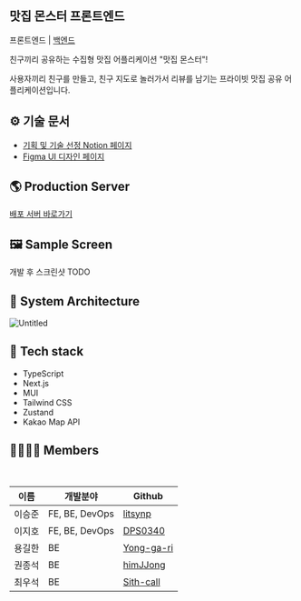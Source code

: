 ## 맛집 몬스터 프론트엔드

프론트엔드 | [백엔드](https://github.com/techeer-f5/jmt-monster-backend)

친구끼리 공유하는 수집형 맛집 어플리케이션 "맛집 몬스터"!

사용자끼리 친구를 만들고, 친구 지도로 놀러가서 리뷰를 남기는 프라이빗 맛집 공유 어플리케이션입니다.

## ⚙️ 기술 문서

- [기획 및 기술 선정 Notion 페이지](https://www.notion.so/techeer/acc30a106a0444629e1868dfab11a92c)
- [Figma UI 디자인 페이지](https://www.figma.com/file/yVVsXwdnC2YO5CGBB4WmrI/%EB%A7%9B%EC%A7%91-%EB%AA%AC%EC%8A%A4%ED%84%B0-UI-%EB%94%94%EC%9E%90%EC%9D%B8?node-id=4213%3A1335)

## **🌎 Production Server**

[배포 서버 바로가기](https://jmtmonster.com)

## **🖼️ Sample Screen**

개발 후 스크린샷 TODO

## **🏢 System Architecture**

![Untitled](https://user-images.githubusercontent.com/32592965/166239012-edd37fb1-5202-4337-bbba-53dd8a5ee8ea.png)

## **🔧 Tech stack**

* TypeScript
* Next.js
* MUI
* Tailwind CSS
* Zustand
* Kakao Map API

[//]: # (<br>)

[//]: # ()

[//]: # (| 분류                           | 기술                                                                                                                                                                                                                                                                                                                                                                  |)

[//]: # (| :----------------------------- | :-------------------------------------------------------------------------------------------------------------------------------------------------------------------------------------------------------------------------------------------------------------------------------------------------------------------------------------------------------------------- |)

[//]: # (| CI/CD                          | ![GithubActions]&#40;https://img.shields.io/badge/GithubActions-black?logo=GithubActions&#41; ![AmazonAWS]&#40;https://img.shields.io/badge/AmazonAWS-orange?logo=AmazonAWS&#41;                                                                                                                                                                                                      |)

[//]: # (| 개발환경                       | ![Docker]&#40;https://img.shields.io/badge/Docker-2496ED?logo=Docker&#41;                                                                                                                                                                                                                                                                                                     |)

[//]: # (| [Frontend]&#40;frontend/README.md&#41; | ![react]&#40;https://img.shields.io/badge/react-gray?logo=react&#41; ![expo]&#40;https://img.shields.io/badge/Expo-000020.svg?&logo=Expo&logoColor=white"&#41; ![typescript]&#40;https://img.shields.io/badge/typescript-white?logo=typescript&#41;![Redux]&#40;https://img.shields.io/badge/Redux-764ABC?logo=Redux&#41; ![Redux-Saga]&#40;https://img.shields.io/badge/Redux-Saga-gray?logo=Redux-Saga&#41; |)

[//]: # (| [Backend]&#40;backend/README.md&#41;   | ![Django]&#40;https://img.shields.io/badge/Django-green?logo=Django&#41; ![FastAPI]&#40;https://img.shields.io/badge/FastAPI-green?logo=FastAPI&#41; ![SQLite]&#40;https://img.shields.io/badge/SQLite-003B57?logo=SQLite&#41; ![Gunicorn]&#40;https://img.shields.io/badge/gunicorn-green?logo=gunicorn&#41; ![Swagger]&#40;https://img.shields.io/badge/swagger-gray?logo=swagger&#41;                      |)

[//]: # (| DB                             | ![SQLite]&#40;https://img.shields.io/badge/SQLite-003B57?logo=SQLite&#41;                                                                                                                                                                                                                                                                                                     |)

[//]: # (| Test                           | ![Jest]&#40;https://img.shields.io/badge/Jest-C21325?logo=Jest&#41; ![Hypothesis]&#40;https://img.shields.io/badge/Hypothesis-BD1C2B?logo=Hypothesis&#41; ![Pytest]&#40;https://img.shields.io/badge/Pytest-0A9EDC?logo=Pytest&#41;                                                                                                                                                           |)

[//]: # ()

[//]: # (<br>)

## **👨‍👨‍👧‍👦 Members**

<br>

| 이름  | 개발분야           | Github                                      |
|-----|----------------|---------------------------------------------|
| 이승준 | FE, BE, DevOps | [litsynp](https://github.com/litsynp)       |
| 이지호 | FE, BE, DevOps     | [DPS0340](https://github.com/DPS0340)       |
| 용길한 | BE             | [Yong-ga-ri](https://github.com/Yong-ga-ri) |
| 권종석 | BE             | [himJJong](https://github.com/himJJong)     |
| 최우석 | BE             | [Sith-call](https://github.com/Sith-call)   |
